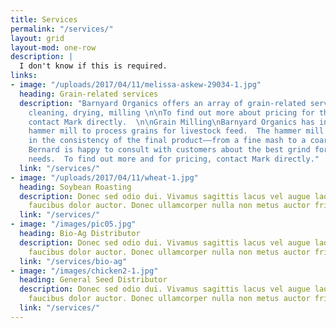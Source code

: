 ```yaml
---
title: Services
permalink: "/services/"
layout: grid
layout-mod: one-row
description: |
  I don't know if this is required.
links:
- image: "/uploads/2017/04/11/melissa-askew-29034-1.jpg"
  heading: Grain-related services
  description: "Barnyard Organics offers an array of grain-related services, including:
    cleaning, drying, milling \n\nTo find out more about pricing for these services,
    contact Mark directly.  \n\nGrain Milling\nBarnyard Organics has invested in a
    hammer mill to process grains for livestock feed.  The hammer mill allows flexibility
    in the consistency of the final product––from a fine mash to a coarse grind.\n\nMark
    Bernard is happy to consult with customers about the best grind for their milling
    needs.  To find out more and for pricing, contact Mark directly."
  link: "/services/"
- image: "/uploads/2017/04/11/wheat-1.jpg"
  heading: Soybean Roasting
  description: Donec sed odio dui. Vivamus sagittis lacus vel augue laoreet rutrum
    faucibus dolor auctor. Donec ullamcorper nulla non metus auctor fringilla.
  link: "/services/"
- image: "/images/pic05.jpg"
  heading: Bio-Ag Distributor
  description: Donec sed odio dui. Vivamus sagittis lacus vel augue laoreet rutrum
    faucibus dolor auctor. Donec ullamcorper nulla non metus auctor fringilla.
  link: "/services/bio-ag"
- image: "/images/chicken2-1.jpg"
  heading: General Seed Distributor
  description: Donec sed odio dui. Vivamus sagittis lacus vel augue laoreet rutrum
    faucibus dolor auctor. Donec ullamcorper nulla non metus auctor fringilla.
  link: "/services/"
---
```

